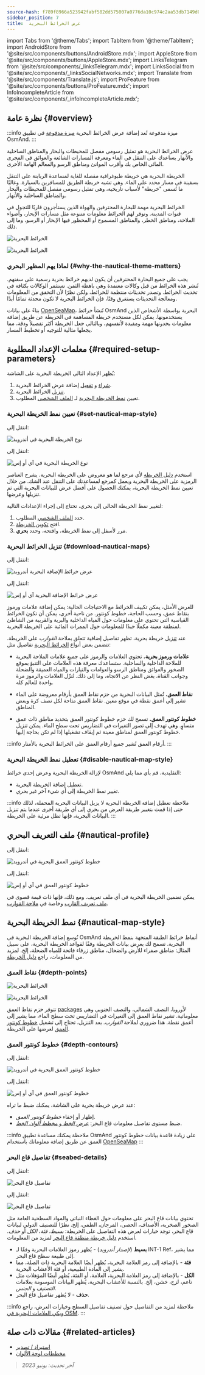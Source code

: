 ```yaml
---
source-hash: f789f8966a523942fabf582dd575007a0776da10c974c2aa53db7149d09a0cac
sidebar_position: 7
title:  عرض الخرائط البحرية
---
```

import Tabs from '@theme/Tabs';
import TabItem from '@theme/TabItem';
import AndroidStore from '@site/src/components/buttons/AndroidStore.mdx';
import AppleStore from '@site/src/components/buttons/AppleStore.mdx';
import LinksTelegram from '@site/src/components/_linksTelegram.mdx';
import LinksSocial from '@site/src/components/_linksSocialNetworks.mdx';
import Translate from '@site/src/components/Translate.js';
import ProFeature from '@site/src/components/buttons/ProFeature.mdx';
import InfoIncompleteArticle from '@site/src/components/_infoIncompleteArticle.mdx';



## نظرة عامة {#overview}

:::info ميزة مدفوعة
تُعد إضافة عرض الخرائط البحرية [ميزة مدفوعة](../purchases/index.md) في تطبيق OsmAnd.
:::

عرض الخرائط البحرية هو تمثيل رسومي مفصل للمحيطات والبحار والمناطق الساحلية والأنهار يساعدك على التنقل في الماء ومعرفة المسارات الشائعة والعوائق في المجرى المائي الخاص بك وأقرب الموانئ ومناطق الرسو والمعالم الهامة الأخرى.

الخريطة البحرية هي خريطة طبوغرافية مفصلة للغاية لمساعدة الربابنة على التنقل بسفينة في مسار محدد على الماء. وهي تشبه خريطة الطريق للمسافرين بالسيارة. وغالبًا ما تُسمى "خريطة" لأسباب تاريخية، وهي تمثيل رسومي مفصل للمحيطات والبحار والمناطق الساحلية والأنهار.

الخرائط البحرية مهمة للبحارة المحترفين والهواة الذين يستأجرون قاربًا للتجول في قنوات المدينة. وتوفر لهم الخرائط معلومات متنوعة مثل مسارات الإبحار، وأضواء الملاحة، ومناطق الخطر، والمناطق المسموح أو المحظور فيها الإبحار أو الرسو، وما إلى ذلك.

<Tabs groupId="operating-systems">

<TabItem value="android" label="أندرويد">

![الخرائط البحرية](@site/static/img/plugins/nautical-charts/nautical_pl_3.png)

</TabItem>

<TabItem value="ios" label="آي أو إس">

![الخرائط البحرية](@site/static/img/plugins/nautical-charts/nautical_pl_4.png)

</TabItem>

</Tabs>


### لماذا يهم المظهر البحري {#why-the-nautical-theme-matters}

يجب على جميع البحارة المحترفين أن يكون لديهم خرائط بحرية رسمية على سفنهم. تُنشر هذه الخرائط من قبل وكالات معتمدة وهي باهظة الثمن. تستثمر الوكالات بكثافة في تحديث الخرائط. وتصدر تحديثات منتظمة للخرائط، ولكن نظرًا لأن التحقق من المعلومات ومعالجة التحديثات يستغرق وقتًا، فإن الخرائط البحرية لا تكون محدثة تمامًا أبدًا.

بناءً على بيانات [OpenSeaMap](https://wiki.openstreetmap.org/wiki/OpenSeaMap)، تُنشأ خرائط OsmAnd البحرية بواسطة الأشخاص الذين يستخدمونها. يمكن لكل مستخدم خريطة المساهمة في الخريطة عن طريق إضافة معلومات يجدونها مهمة ومفيدة لأنفسهم، وبالتالي جعل الخريطة أكثر تفصيلاً ودقة، مما يجعلها مثالية للتوجيه أو تخطيط المسار.


## معلمات الإعداد المطلوبة {#required-setup-parameters}

يُظهر الإعداد التالي الخريطة البحرية على الشاشة:

1. [شراء](../plugins/index.md#purchase) و [تفعيل](../plugins/index.md#enable--disable) إضافة عرض الخرائط البحرية.
2. [تنزيل](#download-nautical-maps) الخرائط البحرية.
3. تعيين [نمط الخريطة البحرية](#set-nautical-map-style) لـ [الملف الشخصي](../personal/profiles.md) المطلوب.


### تعيين نمط الخريطة البحرية {#set-nautical-map-style}

<Tabs groupId="operating-systems">

<TabItem value="android" label="أندرويد">

انتقل إلى: *<Translate android="true" ids="shared_string_menu,configure_map,map_widget_map_rendering,map_widget_renderer,nautical_renderer"/>*

![نوع الخريطة البحرية في أندرويد](@site/static/img/plugins/nautical-charts/and_map_style1.png)

</TabItem>

<TabItem value="ios" label="آي أو إس">

انتقل إلى: *<Translate ios="true" ids="shared_string_menu,configure_map,map_settings_type,map_settings_offline"/>*

![نوع الخريطة البحرية في آي أو إس](@site/static/img/plugins/nautical-charts/ios_nautical_map_type1.png)

</TabItem>

</Tabs>

استخدم [دليل الخريطة](../../user/map-legend/nautical-map.md) لأي مرجع لما هو معروض على الخريطة البحرية. يشرح العناصر الرمزية على الخريطة البحرية ويعمل كمرجع لمساعدتك على التنقل عند الشك. من خلال تعيين نمط الخريطة البحرية، يمكنك الحصول على أفضل عرض للبيانات البحرية التي تم تنزيلها وعرضها.

لتغيير نمط الخريطة الحالي إلى بحري، تحتاج إلى إجراء الإعدادات التالية:

1. حدد [الملف الشخصي](../personal/profiles.md) المطلوب.
2. افتح [تكوين الخريطة](../map/configure-map-menu.md).
3. مرر لأسفل إلى نمط الخريطة، وافتحه، وحدد **بحري**.


### تنزيل الخرائط البحرية {#download-nautical-maps}

<Tabs groupId="operating-systems">

<TabItem value="android" label="أندرويد">

انتقل إلى: *<Translate android="true" ids="shared_string_menu,maps_and_resources,nautical_maps"/>*

![عرض خرائط الإضافة البحرية أندرويد](@site/static/img/plugins/nautical-charts/plugin_nautical_view_android.png)

</TabItem>

<TabItem value="ios" label="آي أو إس">

انتقل إلى: *<Translate ios="true" ids="shared_string_menu,res_mapsres,region_nautical"/>*

![عرض خرائط الإضافة البحرية آي أو إس](@site/static/img/plugins/nautical-charts/plugin_nautical_view_ios.png)

</TabItem>

</Tabs>

للعرض الأمثل، يمكن تكييف الخرائط مع الاحتياجات الحالية: يمكن إضافة علامات ورموز بنقاط عمق، وحسب الحاجة، خطوط كونتور. من ناحية أخرى، يمكن أن تكون الخرائط القياسية التي تحتوي على معلومات حول المياه الداخلية والبرية والقريبة من الشاطئ لمنطقة معينة مكملًا جيدًا للمعلومات حول الممرات المائية على الخريطة البحرية.

عند [تنزيل](../start-with/download-maps.md) خريطة بحرية، تظهر تفاصيل إضافية تتعلق بملاحة *القوارب* على الخريطة. تتضمن بعض أنواع [الخرائط البحرية](../start-with/download-maps.md#type-of-maps) تفاصيل مثل:

- **علامات ورموز بحرية.**
    تحتوي العلامات والرموز على جميع علامات الملاحة البحرية للملاحة الداخلية والساحلية. ستساعدك معرفة هذه العلامات على التنبؤ بموقع الصخور والعوائق ومناطق الرسو والعوامات والتيارات والمياه العميقة والضحلة وجوانب القناة، بغض النظر عن الاتجاه، وما إلى ذلك. تُنزّل العلامات والرموز مرة واحدة للعالم كله.

- **نقاط العمق.**
    تُمثل البيانات البحرية من حزم نقاط العمق بأرقام معروضة على الماء تشير إلى أعمق نقطة في موقع معين. نقاط العمق متاحة لكل نصف كرة وبعض المناطق.

- **خطوط كونتور العمق.**
    تسمح لك حزم خطوط كونتور العمق بتحديد مناطق ذات عمق متساوٍ. وهي تهدف إلى تصور التغيرات في التضاريس تحت سطح الماء. يمكن تنزيل خطوط كونتور العمق لمناطق معينة ثم إيقاف تشغيلها إذا لم تكن بحاجة إليها.

:::info أرقام العمق
تُشير جميع أرقام العمق على الخرائط البحرية بالأمتار.
:::


### تعطيل نمط الخريطة البحرية {#disable-nautical-map-style}

لإزالة الخريطة البحرية وعرض إحدى خرائط OsmAnd التقليدية، قم بأي مما يلي:

- تعطيل إضافة الخريطة البحرية.
- تغيير نمط الخريطة إلى أي شيء آخر غير *بحري*.

:::info ملاحظة
تعطيل إضافة الخريطة البحرية لا يزيل البيانات البحرية المحملة، لذلك حتى إذا قمت بتغيير طريقة العرض من بحري إلى أي طريقة أخرى عندما يتم تنزيل البيانات البحرية، فإنها تظل مرئية على الخريطة.
:::


## ملف التعريف البحري {#nautical-profile}

<Tabs groupId="operating-systems">

<TabItem value="android" label="أندرويد">

انتقل إلى: *<Translate android="true" ids="shared_string_menu,shared_string_settings,application_profiles"/>*

![خطوط كونتور العمق البحرية في أندرويد](@site/static/img/plugins/nautical-charts/and_boat_profile-2.png)

</TabItem>

<TabItem value="ios" label="آي أو إس">

انتقل إلى: *<Translate ios="true" ids="shared_string_menu,shared_string_settings,app_profiles"/>*

![خطوط كونتور العمق في آي أو إس](@site/static/img/plugins/nautical-charts/ios_boat_profile-2.png)

</TabItem>

</Tabs>

يمكن تضمين الخريطة البحرية في أي ملف تعريف. ومع ذلك، فإنها ذات قيمة قصوى في [ملف تعريف القارب](../personal/profiles.md) وخاصة في [ملاحة القوارب](../navigation/routing/boat-navigation.md).


## نمط الخريطة البحرية {#nautical-map-style}

تُوسع إضافة الخريطة البحرية في OsmAnd أنماط خرائط الطبقة المتجهة بنمط الخريطة البحرية. تسمح لك بعرض بيانات الخريطة وفقًا لقواعد الخريطة البحرية، على سبيل المثال: مناطق صفراء للأرض والضحال، مناطق زرقاء فاتحة للمياه الضحلة، إلخ. لمزيد من المعلومات، راجع [دليل الخريطة](../../user/map-legend/nautical-map.md).


### نقاط العمق {#depth-points}

<Tabs groupId="operating-systems">

<TabItem value="android" label="أندرويد">

![الخرائط البحرية](@site/static/img/plugins/nautical-charts/and_depth_points.png)

</TabItem>

<TabItem value="ios" label="آي أو إس">

![الخرائط البحرية](@site/static/img/plugins/nautical-charts/ios_depth_points.png)

</TabItem>

</Tabs>

تتوفر حزم نقاط العمق [packages](../start-with/download-maps.md#type-of-maps) لأوروبا، النصف الشمالي، والنصف الجنوبي وهي معلوماتية. تشير نقاط العمق إلى التغيرات في التضاريس تحت سطح الماء، مما يشير إلى أعمق نقطة. هذا ضروري لملاحة *القوارب*. بعد التنزيل، تحتاج إلى تشغيل [خطوط كونتور العمق](#depth-contours) لعرضها على الخريطة.


### خطوط كونتور العمق {#depth-contours}

<Tabs groupId="operating-systems">

<TabItem value="android" label="أندرويد">

انتقل إلى: *<Translate android="true" ids="shared_string_menu,configure_map,shared_string_show,nautical_depth"/>*

![خطوط كونتور العمق البحرية في أندرويد](@site/static/img/plugins/nautical-charts/and_depth_contours-3.png)

</TabItem>

<TabItem value="ios" label="آي أو إس">

انتقل إلى: *<Translate ios="true" ids="shared_string_menu,configure_map,map_settings_style,nautical_depth"/>*

![خطوط كونتور العمق في آي أو إس](@site/static/img/plugins/nautical-charts/ios_depth_contours-2.png)

</TabItem>

</Tabs>

عند عرض خريطة بحرية على الشاشة، يمكنك ضبط ما تراه:

- إظهار أو إخفاء *خطوط كونتور العمق*.
- ضبط مستوى تفاصيل معلومات قاع البحر: [*عرض الخط* و *مخطط ألوان الخط*](../map/vector-maps.md#-nautical-depth).

:::info ملاحظة
يمكنك مساعدة تطبيق OsmAnd على زيادة قاعدة بيانات خطوط كونتور العمق عن طريق إضافة معلوماتك باستخدام [OpenSeaMap](https://map.openseamap.org/)
:::


### تفاصيل قاع البحر {#seabed-details}

<Tabs groupId="operating-systems">

<TabItem value="android" label="أندرويد">

انتقل إلى: *<Translate android="true" ids="shared_string_menu,configure_map,rendering_category_others,rendering_attr_seabedDetail_name"/>*

![تفاصيل قاع البحر](@site/static/img/plugins/nautical-charts/and_seabed_details1.png)

</TabItem>

<TabItem value="ios" label="آي أو إس">

انتقل إلى: *<Translate ios="true" ids="shared_string_menu,configure_map,map_settings_style,nautical_depth"/>*

![تفاصيل قاع البحر](@site/static/img/plugins/nautical-charts/ios_seabed_details.png)

</TabItem>

</Tabs>

تحتوي بيانات قاع البحر على معلومات حول الغطاء النباتي والمواد السطحية العامة مثل الصخور الصخرية، الأصداف، الحصى، المرجان، الطمي، إلخ. نظرًا للتصنيف الدولي لبيانات قاع البحر، توجد خيارات لعرض هذه التفاصيل على الخريطة: *بسيط*، *فئة*، *الكل* أو *حذف*. استخدم [دليل خريطة منطقة قاع البحر](../map-legend/nautical-map.md#seabed-area) لمزيد من المعلومات.

- **بسيط** (*لإصدار أندرويد*) - يُظهر رموز العلامات البحرية وفقًا لـ INT-1 Ref، مما يشير إلى طبيعة سطح قاع البحر.
- **فئة** - بالإضافة إلى رمز العلامة البحرية، يُظهر أيضًا العلامة البحرية ذات الصلة، مما يشير إلى المادة الطبيعية، أو فئة الأعشاب البحرية.
- **الكل** - بالإضافة إلى رمز العلامة البحرية، العلامة، أو الفئة، يُظهر أيضًا المؤهلات مثل ناعم، لزج، خشن، إلخ. بالنسبة للأعشاب البحرية، يُظهر البيانات الموسومة بعلامات *التصنيف* و *الجنس*.
- **حذف** - لا يُظهر تفاصيل قاع البحر.

:::info ملاحظة
لمزيد من التفاصيل حول تصنيف تفاصيل السطح وخيارات العرض، راجع [ويكي العلامات البحرية في OSM](https://wiki.openstreetmap.org/wiki/Seamarks/INT-1_Section_J).
:::


## مقالات ذات صلة {#related-articles}

- [استيراد / تصدير](../personal/import-export.md)
- [مخططات لوحة الألوان](../personal/color-palette-schemes.md)

> *آخر تحديث: يونيو 2023*